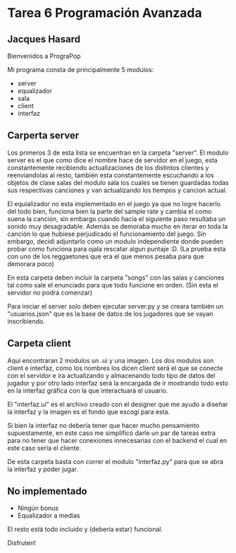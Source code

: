 # Tarea 6 Programación Avanzada
## Jacques Hasard
Bienvenidos a PrograPop

Mi programa consta de principalmente 5 modulos:

- server
- equalizador
- sala
- client
- interfaz

Carperta server
-
Los primeros 3 de esta lista se encuentran en la carpeta "server". El modulo server es el que como dice el nombre hace de servidor en el juego, esta constantemente recibiendo actualizaciones de los distintos clientes y reenviandolas al resto, también esta constantemente escuchando a los objetos de clase salas del modulo sala los cuales se tienen guardadas todas sus respectivas canciones y van actualizando los tiempos y cancion actual. 

El equializador no esta implementado en el juego ya que no logre hacerlo del todo bien, funciona bien la parte del sample rate y cambia el como suena la canción, sin embargo cuando hacía el siguiente paso resultaba un sonido muy desagradable. Además se demoraba mucho en iterar en toda la canción lo que hubiese perjudicado el funcionamiento del juego. Sin embargo, decidi adjuntarlo como un modulo independiente donde pueden probar como funciona para ojala rescatar algun puntaje :D. (La prueba esta con uno de los reggaetones que era el que menos pesaba para que demorara poco)

En esta carpeta deben incluir la carpeta "songs" con las salas y canciones tal como sale el enunciado para que todo funcione en orden. (Sin esta el servidor no podrá comenzar)

Para iniciar el server solo deben ejecutar server.py y se creara también un "usuarios.json" que es la base de datos de los jugadores que se vayan inscribiendo.

Carpeta client
-
Aquí encontraran 2 modulos un .ui y una imagen. Los dos modulos son client e interfaz, como los nombres los dicen client será el que se conecte con el servidor e ira actualizando y almacenando todo tipo de datos del jugador y por otro lado interfaz será la encargada de ir mostrando todo esto en la interfaz gráfica con la que interactuará el usuario.

El "interfaz.ui" es el archivo creado con el designer que me ayudo a diseñar la interfaz y la imagen es el fondo que escogí para esta.

Si bien la interfaz no debería tener que hacer mucho pensamiento supuestamente, en este caso me simplificó darle un par de tareas extra para no tener que hacer conexiones innecesarias con el backend el cual en este caso sería el cliente.

De esta carpeta basta con correr el modulo "interfaz.py" para que se abra la interfaz y poder jugar.

No implementado
-
- Ningún bonus
- Equalizador a medias

El resto está todo incluido y (debería estar) funcional.

Disfruten!